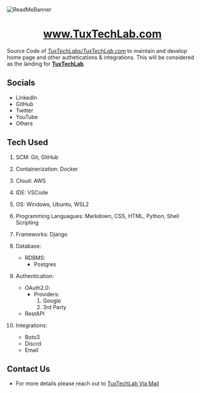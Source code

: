 <img src="https://user-images.githubusercontent.com/74038190/225813708-98b745f2-7d22-48cf-9150-083f1b00d6c9.gif" alt="ReadMeBanner" style="border-radius:1.5%">

<h1 align="center">
    <a href="https://www.tuxtechlab.com"><b>www.TuxTechLab.com</b></a>
</h1>

Source Code of [_TuxTechLabs/TuxTechLab.com_](https://github.com/TuxTechLab/TuxTechLab.com) to maintain and develop home page and other authetications & integrations. This will be considered as the landing for [**TuxTechLab**](https://www.tuxtechalab.com).

## Socials

- LinkedIn 
- GitHub
- Twitter
- YouTube
- Others

## Tech Used

1. SCM: Git, GitHub
2. Containerization: Docker
3. Cloud: AWS
4. IDE: VSCode
5. OS: Windows, Ubuntu, WSL2
6. Programming Languagues: Markdown, CSS, HTML, Python, Shell Scripting
7. Frameworks: Django
8. Database: 
    - RDBMS: 
        - Postgres
    
9. Authentication:
    - OAuth2.0:
        - Providers:
            1. Google
            2. 3rd Party
    - RestAPI
10. Integrations:
    - Boto3
    - Discrd
    - Email

## Contact Us

- For more details please reach out to [TuxTechLab Via Mail](mailto:root.tuxtechlab@gmail.com)

